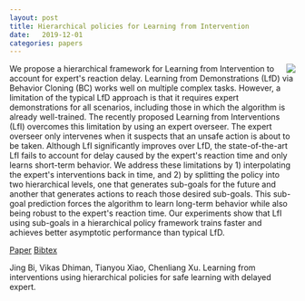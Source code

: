 ```yaml
---
layout: post
title: Hierarchical policies for Learning from Intervention
date:   2019-12-01
categories: papers
---
```



<div style="float:clear" ></div>
<img style="float:right" src="images/Jing-Bi-AAAI-2020-idea-summary.png" />
We propose a hierarchical framework for Learning from Intervention to account
for expert's reaction delay.
Learning from Demonstrations (LfD) via Behavior Cloning (BC) works well on multiple complex tasks. However, a limitation of the typical LfD approach is that it requires expert demonstrations for all scenarios, including those in which the algorithm is already well-trained. The recently proposed Learning from Interventions (LfI) overcomes this limitation by using an expert overseer. The expert overseer only intervenes when it suspects that an unsafe action is about to be taken. Although LfI significantly improves over LfD, the state-of-the-art LfI fails to account for delay caused by the expert's reaction time and only learns short-term behavior. We address these limitations by 1) interpolating the expert's interventions back in time, and 2) by splitting the policy into two hierarchical levels, one that generates sub-goals for the future and another that generates actions to reach those desired sub-goals. This sub-goal prediction forces the algorithm to learn long-term behavior while also being robust to the expert's reaction time. Our experiments show that LfI using sub-goals in a hierarchical policy framework trains faster and achieves better asymptotic performance than typical LfD.


[Paper](https://arxiv.org/abs/1912.02241)
[Bibtex](publications/mypub.html#biAAAI2020learningFromInterventions)

<div class="bibtexitem" style="clear:both" >
Jing Bi, Vikas Dhiman, Tianyou Xiao, Chenliang Xu.
Learning from interventions using hierarchical policies for safe learning with delayed expert.
</div>
